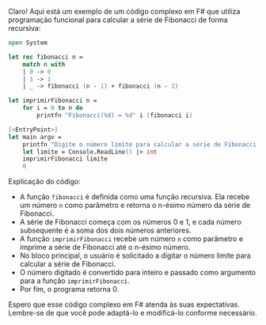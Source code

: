 Claro! Aqui está um exemplo de um código complexo em F# que utiliza programação funcional para calcular a série de Fibonacci de forma recursiva:

```fsharp
open System

let rec fibonacci n =
    match n with
    | 0 -> 0
    | 1 -> 1
    | _ -> fibonacci (n - 1) + fibonacci (n - 2)

let imprimirFibonacci n =
    for i = 0 to n do
        printfn "Fibonacci(%d) = %d" i (fibonacci i)

[<EntryPoint>]
let main argv =
    printfn "Digite o número limite para calcular a série de Fibonacci:"
    let limite = Console.ReadLine() |> int
    imprimirFibonacci limite
    0
```

Explicação do código:

- A função `fibonacci` é definida como uma função recursiva. Ela recebe um número `n` como parâmetro e retorna o n-ésimo número da série de Fibonacci.
- A série de Fibonacci começa com os números 0 e 1, e cada número subsequente é a soma dos dois números anteriores.
- A função `imprimirFibonacci` recebe um número `n` como parâmetro e imprime a série de Fibonacci até o n-ésimo número.
- No bloco principal, o usuário é solicitado a digitar o número limite para calcular a série de Fibonacci.
- O número digitado é convertido para inteiro e passado como argumento para a função `imprimirFibonacci`.
- Por fim, o programa retorna 0.

Espero que esse código complexo em F# atenda às suas expectativas. Lembre-se de que você pode adaptá-lo e modificá-lo conforme necessário.